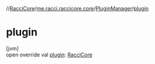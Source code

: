 //[RacciCore](../../../index.md)/[me.racci.raccicore.core](../index.md)/[PluginManager](index.md)/[plugin](plugin.md)

# plugin

[jvm]\
open override val [plugin](plugin.md): [RacciCore](../-racci-core/index.md)
